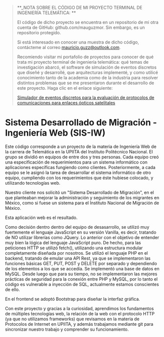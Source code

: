 > **_NOTA SOBRE EL CÓDIGO DE MI PROYECTO TERMINAL DE INGENIERÍA TELEMÁTICA: **
> 
> El código de dicho proyecto se encuentra en un repositorio de mi otra cuenta de GitHub: github.com/mauguzmor. Sin embargo, es un repositorio protegido.
> 
> Si está interesado en conocer una muestra de dicho código, contácteme al correo mauricio.guzz@outlook.com.
> 
> Recomiendo visitar mi portafolio de proyectos para conocer de qué trata mi proyecto terminal de ingeniería telemática:
> qué temas de investigación abarcó, el software de simulación de eventos discretos que diseñé y desarrollé, que arquitecturas implementé,
> y como utilicé conocimiento tanto de la academia como de la industria para resolver distintos problemas que se me presentaron durante el desarrollo
> de este proyecto. Haga clic en el enlace siguiente:
> 
> [Simulador de eventos discretos para la evaluación de protocolos de comunicaciones para enlaces ópticos satelitales](https://mauguzz.notion.site/Proyecto-de-titulaci-n-Caracterizaci-n-y-dise-o-de-estrategia-de-control-de-flujo-para-un-enlace-p-209b460cd8f349989ae0d2578e4301fc)

# Sistema Desarrollado de Migración - Ingeniería Web (SIS-IW)

Este código corresponde a un proyecto de la materia de Ingeniería Web de la carrera de Telemática en la UPIITA del Instituto Politécnico Nacional.
El grupo se dividió en equipos de entre dos y tres personas. Cada equipo creó una especificación de requerimientos para un sistema informático con aplicaciones específicas fungiendo como clientes.
Posteriormente, a cada equipo se le asignó la tarea de desarrollar el sistema informático de otro equipo, cumpliendo con los requerimientos que éste hubiese colocado, y utilizando tecnologías web.

Nuestro cliente nos solicitó un "Sistema Desarrollado de Migración", en el que planteaban mejorar la administración y seguimiento de los migrantes en México, como si fuese un sistema para el Instituto Nacional de Migración de México.

Esta aplicación web es el resultado.

Como decisión dentro dentro del equipo de desasarrollo, se utilizó muy fuertemente el lenguaje JavaScript en su versión Vanilla, es decir, tratando de NO utilizar librerías como JQuery. Lo anterior con el objetivo de entender muy bien la lógica del lenguaje JavaScript puro. De hecho, para las peticiones HTTP se utilizó fetch(), utilizando una estructura modular completamente diseñada por nosotros.
Se utilizó el lenguaje PHP en el backend, tratando de emular una API Rest, ya que se implementaron las funciones básicas GET, PUT, POST y DELETE por separado y dependiendo de los elementos a los que se accedía. 
Se implementó una base de datos en MySQL. Desde luego que para su tiempo, no se implementaron las mejores prácticas de seguridad para la conexión entre PHP y MySQL, por lo tanto el código es vulnerable a inyección de SQL, actualmente estamos conscientes de ello.

En el frontend se adoptó Bootstrap para diseñar la interfaz gráfica.

Con este proyecto y gracias a la curiosidad, aprendimos los fundamentos de múltiples tecnologías web, la relación de la web con el protocolo HTTP (ya que no utilizamos frameworks) que revisamos en la materia de Protocolos de Internet en UPIITA, y además trabajamos mediante git para sincronizar nuestro trabajo y comprender su funcionamiento.

